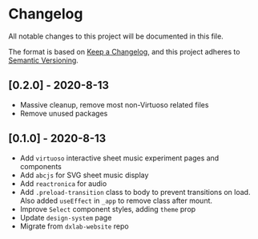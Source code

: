 # Changelog

All notable changes to this project will be documented in this file.

The format is based on [Keep a Changelog](https://keepachangelog.com/en/1.0.0/),
and this project adheres to [Semantic Versioning](https://semver.org/spec/v2.0.0.html).

## [0.2.0] - 2020-8-13

- Massive cleanup, remove most non-Virtuoso related files
- Remove unused packages

## [0.1.0] - 2020-8-13

- Add `virtuoso` interactive sheet music experiment pages and components
- Add `abcjs` for SVG sheet music display
- Add `reactronica` for audio
- Add `.preload-transition` class to body to prevent transitions on load. Also added `useEffect` in `_app` to remove class after mount.
- Improve `Select` component styles, adding `theme` prop
- Update `design-system` page
- Migrate from `dxlab-website` repo
